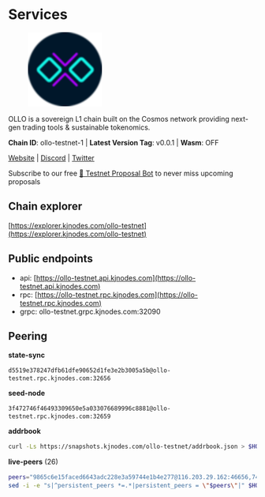 # Services

<figure><img src="https://raw.githubusercontent.com/kj89/cosmos-images/main/logos/ollo.png" width="150" alt=""><figcaption></figcaption></figure>

OLLO is a sovereign L1 chain built on the Cosmos network providing  next-gen trading tools & sustainable tokenomics.

**Chain ID**: ollo-testnet-1 | **Latest Version Tag**: v0.0.1 | **Wasm**: OFF

[Website](https://www.ollostation.zone) | [Discord](https://discord.com/invite/GxBqZ9mSSm) | [Twitter](https://twitter.com/OLLOStation)



Subscribe to our free [🤖 Testnet Proposal Bot](https://t.me/kjnodes_testnet_proposal_bot) to never miss upcoming proposals


## Chain explorer
[https://explorer.kjnodes.com/ollo-testnet](https://explorer.kjnodes.com/ollo-testnet)

## Public endpoints

* api: [https://ollo-testnet.api.kjnodes.com](https://ollo-testnet.api.kjnodes.com)
* rpc: [https://ollo-testnet.rpc.kjnodes.com](https://ollo-testnet.rpc.kjnodes.com)
* grpc: ollo-testnet.grpc.kjnodes.com:32090

## Peering

**state-sync**

```text
d5519e378247dfb61dfe90652d1fe3e2b3005a5b@ollo-testnet.rpc.kjnodes.com:32656
```

**seed-node**

```text
3f472746f46493309650e5a033076689996c8881@ollo-testnet.rpc.kjnodes.com:32659
```

**addrbook**
```bash
curl -Ls https://snapshots.kjnodes.com/ollo-testnet/addrbook.json > $HOME/.ollo/config/addrbook.json
```

**live-peers** (26)
```bash
peers="9865c6e15faced6643adc228e3a59744e1b4e277@116.203.29.162:46656,742d7dccc98ccc2b30abb6ea172fc2175782db50@148.251.91.185:26656,47655c33bdecae7f449301197d8b951a97e1b680@89.58.59.75:26656,d6c5ff021b091a1fd93b9f811cf7fca0d31e8510@65.108.238.61:46656,2a8f0fada8b8b71b8154cf30ce44aebea1b5fe3d@162.19.238.122:26656,3ea40f63890f10272201edf96d2a49e197e52091@65.108.105.48:18156,69d2c02f413bea1376f5398646f0c2ce0f82d62e@141.94.73.93:26656,dba5e8b41c4e369418f83a449966e4eb7ca05cd4@65.109.23.114:18156,4b73754c2c10d523ffd43ca95d9cb6e0ad8204a4@5.189.148.147:26656,d5519e378247dfb61dfe90652d1fe3e2b3005a5b@65.109.68.190:32656,cba0eacc21eaddadc8903d503b1db12dd002fd0f@65.108.226.183:18156,1e5d9db4138ed31ecf81b09365230d33360f8cde@65.109.81.119:32656,15bcdea616c717eb4356e125d4f631aaa596dfd5@65.108.77.106:26929,42beefd08b5f8580177d1506220db3a548090262@65.108.195.29:26116,ab89596768849d679ed11a9e1848224760a278cc@83.171.248.175:32656,5c2a752c9b1952dbed075c56c600c3a79b58c395@195.3.220.135:27006,036d17d15c4e36cee8d93f9fb1a5ad5cb956631f@213.136.76.191:26656,da8d3ca8e1c147f0037b1c43ad3de7174f5ec1b7@209.145.59.224:26656,80b1ad27820f58b49e7a5a68881f0248a6269e9b@65.108.132.239:15656,e2d59891f1aed38fe8884c63e0bb00f8ddc41b6f@5.78.46.66:26656,d14b740968d24aa5c31ade7dbda2b1204c40f24c@65.109.52.156:46656,dd577d8f2e997d7e70495640aff124ddb70d1a21@95.217.192.222:26656,a487497f2c80b53fa0908ce072a94a99be698b6b@142.132.162.28:46656,7349272f712e713a957bf5349930e3439e98b518@167.235.27.69:20656,76035e4e4afa5d7e560c57f27bb147504cf33dac@136.243.136.241:11656,7db2f25b3bceeb32769d20316d5f1567f0a4bb54@167.86.99.7:16656"
sed -i -e "s|^persistent_peers *=.*|persistent_peers = \"$peers\"|" $HOME/.ollo/config/config.toml
```
